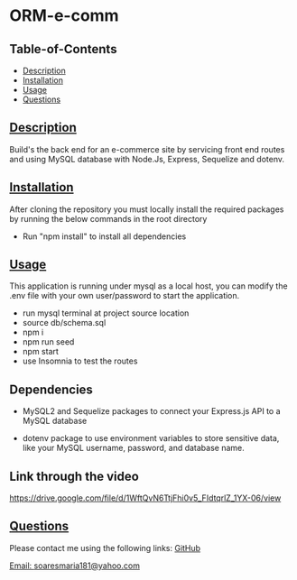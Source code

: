 # ORM-e-comm            
## Table-of-Contents
* [Description](#description)
* [Installation](#installation)
* [Usage](#usage)
* [Questions](#questions)
    
## [Description](#table-of-contents)
Build's the back end for an e-commerce site by servicing front end routes and using MySQL database with Node.Js, Express, Sequelize and dotenv.

## [Installation](#table-of-contents)
After cloning the repository you must locally install the required packages by running the below commands in the root directory 
* Run "npm install" to install all dependencies

## [Usage](#table-of-contents)
This application is running under mysql as a local host, you can modify the .env file with your own user/password to start the application.
* run mysql terminal at project source location
* source db/schema.sql
* npm i
* npm run seed
* npm start
* use Insomnia to test the routes
          
## Dependencies

* MySQL2 and Sequelize packages to connect your Express.js API to a MySQL database

* dotenv package to use environment variables to store sensitive data, like your MySQL username, password, and database name.


## Link through the video

https://drive.google.com/file/d/1WftQvN6TtjFhi0v5_FIdtqrlZ_1YX-06/view


## [Questions](#table-of-contents)
Please contact me using the following links:
[GitHub](https://github.com/soaresmaria)

[Email: soaresmaria181@yahoo.com](mailto:soaresmaria181@yahoo.com)
  
